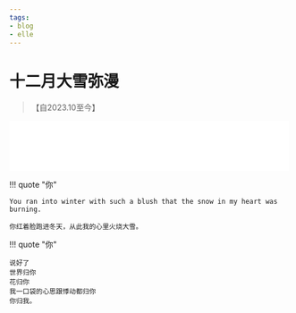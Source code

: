 ```yaml
---
tags:
- blog
- elle
---
```


<style>
/* 图片居中 */
img {
  display: block;
  margin-left: auto;
  margin-right: auto;
  width: 70%;
}
</style>

# 十二月大雪弥漫
> 【自2023.10至今】

<iframe frameborder="no" border="0" marginwidth="0" marginheight="0" width=500 height=90 src="//music.163.com/outchain/player?type=2&id=1321803047&userid=375567587&auto=1&height=66"></iframe>

!!! quote "你"

    You ran into winter with such a blush that the snow in my heart was burning.
    
    你红着脸跑进冬天，从此我的心里火烧大雪。

!!! quote "你"

    说好了
    世界归你
    花归你
    我一口袋的心思跟悸动都归你
    你归我。